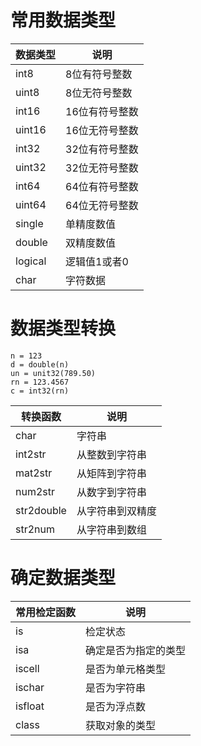 # 常用数据类型

|数据类型|说明|
|---|---|
|int8|8位有符号整数|
|uint8|8位无符号整数|
|int16|16位有符号整数|
|uint16|16位无符号整数|
|int32|32位有符号整数|
|uint32|32位无符号整数|
|int64|64位有符号整数|
|uint64|64位无符号整数|
|single|单精度数值|
|double|双精度数值|
|logical|逻辑值1或者0|
|char|字符数据|

# 数据类型转换

```
n = 123
d = double(n)
un = unit32(789.50)
rn = 123.4567
c = int32(rn)
```

| 转换函数   | 说明             |
| ---------- | ---------------- |
| char       | 字符串           |
| int2str    | 从整数到字符串   |
| mat2str    | 从矩阵到字符串   |
| num2str    | 从数字到字符串   |
| str2double | 从字符串到双精度 |
| str2num    | 从字符串到数组   |

# 确定数据类型

| 常用检定函数 | 说明                 |
| ------------ | -------------------- |
| is           | 检定状态             |
| isa          | 确定是否为指定的类型 |
| iscell       | 是否为单元格类型     |
| ischar       | 是否为字符串         |
| isfloat      | 是否为浮点数         |
| class        | 获取对象的类型       |
